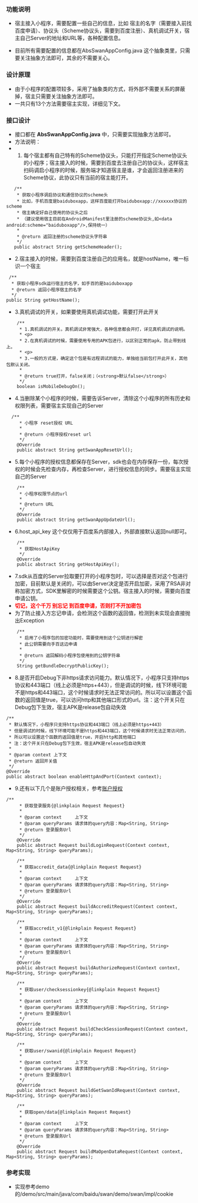 
### 功能说明

+ 宿主接入小程序，需要配置一些自己的信息，比如 宿主的名字（需要接入前找百度申请）、协议头（Scheme协议头，需要到百度注册）、真机调试开关，宿主自己Server的地址和URL等，各种配置信息。

+ 目前所有需要配置的信息都在AbsSwanAppConfig.java 这个抽象类里，只需要关注抽象方法即可，其余的不需要关心。

### 设计原理

+ 由于小程序的配置项较多，采用了抽象类的方式，将外部不需要关系的屏蔽掉，宿主只需要关注抽象方法即可。
+ 一共只有13个方法需要宿主实现，详细见下文。
 
### 接口设计
 + 接口都在 **AbsSwanAppConfig.java** 中，只需要实现抽象方法即可。
 + 方法说明：
 + 1. 每个宿主都有自己特有的Scheme协议头，只能打开指定Scheme协议头的小程序；宿主接入的时候，需要到百度去注册自己的协议头，这样宿主扫码调启小程序的时候，服务端才知道宿主是谁，才会返回注册进来的Scheme协议，此协议只有当前的宿主能打开。
 
 ```
 	/**
     * 获取小程序调启协议和通信协议的scheme头
     * 比如，手机百度是baiduboxapp，这样百度能打开baiduboxapp://xxxxxx协议的scheme
     * 宿主确定好自己使用的协议头之后
     * （建议使用宿主目前在AndroidManifest里注册的scheme协议头,如<data android:scheme="baiduboxapp"/>,保持统一）
     *
     * @return 返回注册的scheme协议头字符串
     */
    public abstract String getSchemeHeader();
 ```

+ 2.宿主接入的时候，需要到百度注册自己的应用名，就是hostName，唯一标识一个宿主

```
 /**
  * 获取小程序sdk运行宿主的名字，如手百的是baiduboxapp
  * @return 返回小程序宿主的名字
  */
public String getHostName();
```

+ 3.真机调试的开关，如果要使用真机调试功能，需要打开此开关

```
	/**
     * 1.真机调试的开关。真机调试非常强大，各种信息都会开打，详见真机调试的说明。
     * <p>
     * 2.在真机调试的时候，需要使用专用的APK包进行，以区别正常的apk，防止带到线上。
     * <p>
     * 3.一般的方式是，确定这个包是有远程调试的能力，单独给当前包打开此开关，其他包默认关闭。
     *
     * @return true打开，false关闭；（<strong>默认false</strong>）
     */
    boolean isMobileDebugOn();
```

+ 4.当删除某个小程序的时候，需要告诉Server，清除这个小程序的所有历史和权限列表，需要宿主实现自己的Server

```
  /**
     * 小程序 reset授权 URL
     *
     * @return 小程序授权reset url
     */
    @Override
    public abstract String getSwanAppResetUrl();
```

+ 5.每个小程序的授权信息都保存在Server，sdk也会在内存保存一份，每次授权的时候会先检查内存，再检查Server，进行授权信息的同步。需要宿主实现自己的Server

```
	/**
     * 小程序权限节点的url
     *
     * @return URL
     */
    @Override
    public abstract String getSwanAppUpdateUrl();
```

+ 6.host_api_key 这个仅仅用于百度系内部接入，外部直接默认返回null即可。

```
 	/**
     * 获取HostApiKey
     */
    @Override
    public abstract String getHostApiKey();
```

+ 7.sdk从百度的Server拉取要打开的小程序包时，可以选择是否对这个包进行加密，目前默认是关闭的，可以由Server决定是否开启加密，采用了RSA非对称加密方式，SDK里解密的时候需要这个公钥。宿主接入的时候，需要向百度申请公钥。
+ <strong><font color=red>切记，这个千万 别忘记 到百度申请，否则打不开加密包</font></strong>
+ 为了防止接入方忘记申请，会检测这个函数的返回值，检测到未实现会直接抛出Exception

```
	/**
     * 启用了小程序包的加密功能时，需要使用到这个公钥进行解密
     * 此公钥需要向手百这边申请
     *	
     * @return 返回解码小程序包使用到的公钥字符串
     */
    String getBundleDecryptPublicKey();
```
+ 8.是否开启Debug下非https请求访问能力。默认情况下，小程序只支持https协议和443端口（线上必须是https+443），但是调试的时候，线下环境可能不是https和443端口，这个时候请求时无法正常访问的。所以可以设置这个函数的返回值是true，可以访问http和其他端口形式的url。注：这个开关只在Debug包下生效，宿主APK是release包自动失效

```
/**
 * 默认情况下，小程序只支持https协议和443端口（线上必须是https+443）
 * 但是调试的时候，线下环境可能不是https和443端口，这个时候请求时无法正常访问的，
 * 所以可以设置这个函数的返回值是true，开启http和其他端口
 * 注：这个开关只在Debug包下生效，宿主APK是release包自动失效
 *
 * @param context 上下文
 * @return 返回开关值
 */
@Override
public abstract boolean enableHttpAndPort(Context context);
```
+ 9.还有以下几个是账户授权相关，参考[账户授权](./开放接口授权相关接入文档.md)

```
/**
     * 获取登录服务{@linkplain Request Request}
     *
     * @param context     上下文
     * @param queryParams 请求体的query内容：Map<String, String>
     * @return 登录服务Url
     */
    @Override
    public abstract Request buildLoginRequest(Context context, Map<String, String> queryParams);

    /**
     * 获取accredit_data{@linkplain Request Request}
     *
     * @param context     上下文
     * @param queryParams 请求体的query内容：Map<String, String>
     * @return 登录服务Url
     */
    @Override
    public abstract Request buildAccreditRequest(Context context, Map<String, String> queryParams);

    /**
     * 获取accredit_v1{@linkplain Request Request}
     *
     * @param context     上下文
     * @param queryParams 请求体的query内容：Map<String, String>
     * @return 登录服务Url
     */
    @Override
    public abstract Request buildAuthorizeRequest(Context context, Map<String, String> queryParams);

    /**
     * 获取user/checksessionkey{@linkplain Request Request}
     *
     * @param context     上下文
     * @param queryParams 请求体的query内容：Map<String, String>
     * @return 登录服务Url
     */
    @Override
    public abstract Request buildCheckSessionRequest(Context context, Map<String, String> queryParams);

    /**
     * 获取user/swanid{@linkplain Request Request}
     *
     * @param context     上下文
     * @param queryParams 请求体的query内容：Map<String, String>
     * @return 登录服务Url
     */
    @Override
    public abstract Request buildGetSwanIdRequest(Context context, Map<String, String> queryParams);

    /**
     * 获取open/data{@linkplain Request Request}
     *
     * @param context     上下文
     * @param queryParams 请求体的query内容：Map<String, String>
     * @return 登录服务Url
     */
    @Override
    public abstract Request buildMaOpenDataRequest(Context context, Map<String, String> queryParams);

```

### 参考实现

+ 实现参考demo的/demo/src/main/java/com/baidu/swan/demo/swan/impl/cookie
